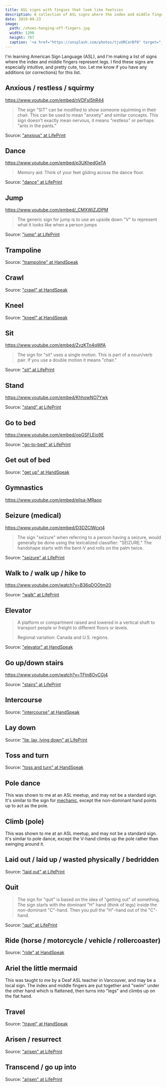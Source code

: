 ```yaml
---
title: ASL signs with fingies that look like feetsies
description: A collection of ASL signs where the index and middle fingers represent legs.
date: 2019-09-23
image:
  path: /shoes-hanging-off-fingers.jpg
  width: 1200
  height: 787
  caption: '<a href="https://unsplash.com/photos/tjvURCarBf0" target="_blank" rel="nofollow noopener">Photo by Andrew Tanglao on Unsplash</a>'
---
```


I'm learning American Sign Language (ASL), and I'm making a list of signs where the index and middle fingers represent legs. I find these signs are especially intuitive, and pretty cute, too. Let me know if you have any additions (or corrections) for this list.

## Anxious / restless / squirmy
https://www.youtube.com/embed/nVDFsl5hR44

> The sign "SIT" can be modified to show someone squirming in their chair. This can be used to mean "anxiety" and similar concepts. This sign doesn't exactly mean nervous, it means "restless" or perhaps "ants in the pants."

Source: ["anxious" at LifePrint](https://www.lifeprint.com/asl101/pages-signs/a/anxious.htm)

## Dance
https://www.youtube.com/embed/p3UKhedGeTA

> Memory aid: Think of your feet gliding across the dance floor.

Source: ["dance" at LifePrint](http://www.lifeprint.com/asl101/pages-signs/d/dance.htm)

## Jump
https://www.youtube.com/embed/_CMXWiZJDPM

> The generic sign for jump is to use an upside down "V" to represent what it looks like when a person jumps

Source: ["jump" at LifePrint](https://www.lifeprint.com/asl101/pages-signs/j/jump.htm)

## Trampoline
Source: ["trampoline" at HandSpeak](https://www.handspeak.com/word/search/index.php?id=4749)

## Crawl
Source: ["crawl" at HandSpeak](https://www.handspeak.com/word/search/index.php?id=506)

## Kneel
Source: ["kneel" at HandSpeak](https://www.handspeak.com/word/search/index.php?id=1202)

## Sit
https://www.youtube.com/embed/ZvzKTn4qWfA

> The sign for "sit" uses a single motion. This is part of a noun/verb pair. If you use a double motion it means "chair."

Source: ["sit" at LifePrint](http://www.lifeprint.com/asl101/pages-signs/s/sit.htm)

## Stand
https://www.youtube.com/embed/KhhowNO7Ywk

Source: ["stand" at LifePrint](http://www.lifeprint.com/asl101/pages-signs/s/stand.htm)

## Go to bed
https://www.youtube.com/embed/opGSFLEio9E

Source: ["go-to-bed" at LifePrint](https://www.lifeprint.com/asl101/pages-signs/g/go-to-bed.htm)

## Get out of bed
Source: ["get up" at HandSpeak](https://www.handspeak.com/word/search/index.php?id=903)

## Gymnastics
https://www.youtube.com/embed/eIjsa-MRaoo

## Seizure (medical)
https://www.youtube.com/embed/D3DZClWcxt4

> The sign "seizure" when referring to a person having a seizure, would generally be done using the lexicalized classifier: "SEIZURE." The handshape starts with the bent-V and rolls on the palm twice.

Source: ["seizure" at LifePrint](https://www.lifeprint.com/asl101/pages-signs/s/seizure.htm)

## Walk to / walk up / hike to
https://www.youtube.com/watch?v=B36qDOOtm20

Source: ["walk" at LifePrint](https://www.lifeprint.com/asl101/pages-signs/w/walk.htm)

## Elevator
> A platform or compartment raised and lowered in a vertical shaft to transport people or freight to different floors or levels.
>
> Regional variation: Canada and U.S. regions.

Source: ["elevator" at HandSpeak](https://www.handspeak.com/word/search/index.php?id=2363)

## Go up/down stairs
https://www.youtube.com/watch?v=TFtn8OyCGj4

Source: ["stairs" at LifePrint](https://www.lifeprint.com/asl101/pages-signs/s/stairs.htm)

## Intercourse
Source: ["intercourse" at HandSpeak](https://www.handspeak.com/word/search/index.php?id=1136)

## Lay down
Source: ["lie, lay, lying down" at LifePrint](https://www.lifeprint.com/asl101/pages-signs/l/lay.htm)

## Toss and turn
Source: ["toss and turn" at HandSpeak](https://www.handspeak.com/word/search/index.php?id=2242)

## Pole dance
This was shown to me at an ASL meetup, and may not be a standard sign. It's similar to the sign for [mechanic](https://www.lifeprint.com/asl101/pages-signs/m/mechanic.htm), except the non-dominant hand points up to act as the pole.

## Climb (pole)
This was shown to me at an ASL meetup, and may not be a standard sign. It's similar to pole dance, except the V-hand climbs up the pole rather than swinging around it.

## Laid out / laid up / wasted physically / bedridden
Source: ["laid out" at LifePrint](https://www.lifeprint.com/asl101/pages-signs/l/laid-out.htm)

## Quit
> The sign for "quit" is based on the idea of "getting out" of something. The sign starts with the dominant "H" hand (think of legs) inside the non-dominant "C"-hand. Then you pull the "H"-hand out of the "C"-hand.

Source: ["quit" at LifePrint](http://www.lifeprint.com/asl101/pages-signs/q/quit.htm)

## Ride (horse / motorcycle / vehicle / rollercoaster)
Source: ["ride" at HandSpeak](https://www.handspeak.com/word/search/index.php?id=1831)

## Ariel the little mermaid
This was taught to me by a Deaf ASL teacher in Vancouver, and may be a local sign. The index and middle fingers are put together and "swim" under the other hand which is flattened, then turns into "legs" and climbs up on the flat hand.

## Travel
Source: ["travel" at HandSpeak](https://www.handspeak.com/word/search/index.php?id=2262)

## Arisen / resurrect
Source: ["arisen" at LifePrint](https://www.lifeprint.com/asl101/pages-signs/a/arisen.htm)

## Transcend / go up into
Source: ["arisen" at LifePrint](https://www.lifeprint.com/asl101/pages-signs/a/arisen.htm)

